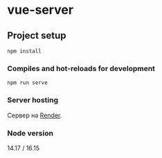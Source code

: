 # vue-server

## Project setup
```
npm install
```

### Compiles and hot-reloads for development
```
npm run serve
```

### Server hosting
Cервер на [Render](https://dashboard.render.com/).

### Node version
14.17 / 16.15